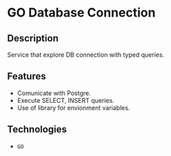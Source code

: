 # GO Database Connection

## Description

Service that explore DB connection with typed queries.

## Features

- Comunicate with Postgre.
- Execute SELECT, INSERT queries.
- Use of library for envionment variables.

## Technologies

* ``GO``